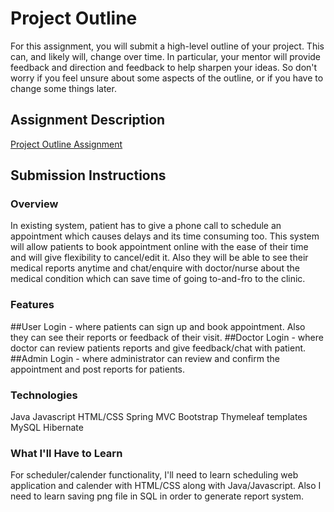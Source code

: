 # Project Outline
For this assignment, you will submit a high-level outline of your project. This can, and likely will, change over time. In particular, your mentor will provide feedback and direction and feedback to help sharpen your ideas. So don't worry if you feel unsure about some aspects of the outline, or if you have to change some things later.

## Assignment Description
[Project Outline Assignment](https://education.launchcode.org/liftoff/assignments/project-outline/)

## Submission Instructions

### Overview
In existing system, patient has to give a phone call to schedule an appointment which causes delays and its time consuming too.
This system will allow patients to book appointment online with the ease of their time and will give flexibility to cancel/edit it.
Also they will be able to see their medical reports anytime and chat/enquire with doctor/nurse about the medical condition
which can save time of going to-and-fro to the clinic.

### Features
##User Login -  where patients can sign up and book appointment. Also they can see their reports or feedback of their visit.
##Doctor Login - where doctor can review patients reports and give feedback/chat with patient.
##Admin Login - where administrator can review and confirm the appointment and post reports for patients.

### Technologies
Java
Javascript
HTML/CSS
Spring MVC
Bootstrap
Thymeleaf templates
MySQL
Hibernate

### What I'll Have to Learn
For scheduler/calender functionality, I'll need to learn scheduling web application and calender with HTML/CSS along with Java/Javascript.
Also I need to learn saving png file in SQL in order to generate report system.